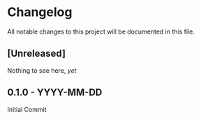 # Changelog

All notable changes to this project will be documented in this file.

## [Unreleased]

Nothing to see here, *yet*

## 0.1.0 - YYYY-MM-DD

Initial Commit
